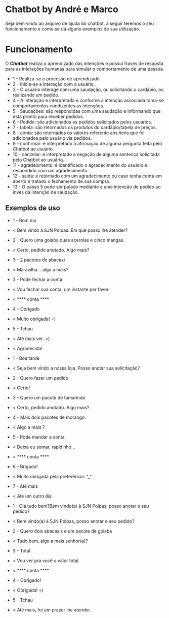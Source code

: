 # Chatbot by André e Marco

Seja bem vindo ao arquivo de ajuda do chatbot. à seguir teremos o seu funcionamento e como se dá alguns exemplos de sua utilização.


# Funcionamento

O ***Chatbot*** realiza o aprendizado das intenções e possui frases de resposta para as interações humanas para simular o comportamento de uma pessoa.
- 1 - Realiza-se o processo de aprendizado
- 2 - Inicia-se a interação com o usuário.
- 3 - O usuário interage com uma saudação, ou solicitando o cardápio, ou realizando um pedido.
- 4 - A interação é interpretada e conforme a intenção associada toma-se comportamentos condizentes as intenções.
- 5 - Saudações: são respondidas com uma saudação e informando que esta pronto para receber pedidos.
- 6 - Pedido: são adicionados os pedidos solicitados pelos usuários.
- 7 - tabela: são retornados os produtos do cardápio/tabela de preços.
- 8 - conta: são retornados os valores referente aos itens que foi adicionados pelo usuário via pedidos.
- 9 - confirmar: é interpretado a afirmação de alguma pergunta feita pelo Chatbot ao usuário.
- 10 - cancelar: é interpretado a negação de alguma sentença solicitada pelo Chatbot ao usuário.
- 11 - agradecimento: é identificado o agradecimento do usuário e respondido com um agradecimento.
- 12 - saida: é retornado com um agradecimento ou caso tenha conta em aberto é tratado o fechamento de sua compra.
- 13 - O passo 5 pode ser pulado mediante a uma intenção de pedido ao inves da intenção de saudação.

## Exemplos de uso

- 1 - Bom dia
- < Bem vindo à SJN Polpas. Em que posso lhe atender?
- 2 - Quero uma goiaba duas acerolas e cinco mangas.
- < Certo, pedido anotado. Algo mais?
- 3 - 2 pacotes de abacaxi
- < Maravilha... algo a mais?
- 3 - Pode fechar a conta.
- < Vou fechar sua conta, um instante por favor.
- < **** conta ****
- 4 - Obrigado
- < Muito obrigada! =)
- 5 - Tchau
- < Até mais ver. =)
- < Agradecida!

- 1 - Boa tarde
- < Seja bem vindo a nossa loja. Posso anotar sua solicitação?
- 2 - Quero fazer um pedido
- < Certo!
- 3 - Quero um pacote de tamarindo
- < Certo, pedido anotado. Algo mais?
- 4 - Mais dois pacotes de morango.
- < Algo a mais ?
- 5 - Pode mandar a conta
- < Deixa eu somar, rapidinho...
- < **** conta ****
- 6 - Brigado!
- < Muito obrigada pela preferência. ^_^
- 7 - Até mais
- < Até um outro dia.

- 1 - Olá tudo bem?Bem vindo(a) à SJN Polpas, posso anotar o seu pedido?
- < Bem vindo(a) à SJN Polpas, posso anotar o seu pedido?
- 2 - Quero dois abacaxis e um pacote de goiaba
- < Tudo bem, algo a mais senhor(a)?
- 3 - Total
- < Vou ver pra você o valor total.
- < **** conta ****
- 4 - Obrigado!  
- < Obrigada! =)
- 5 - Tchau
- < Até mais, foi um prazer lhe atender.
